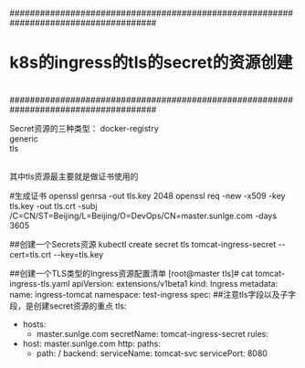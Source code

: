 #####################################################################################
#                                                                                   #
#		k8s的ingress的tls的secret的资源创建 				    #
#                                                                                   # 
#####################################################################################

Secret资源的三种类型：
   docker-registry  
   generic          
   tls

##
  其中tls资源最主要就是做证书使用的

#生成证书
openssl genrsa -out tls.key 2048
openssl req -new -x509 -key tls.key -out tls.crt -subj /C=CN/ST=Beijing/L=Beijing/O=DevOps/CN=master.sunlge.com -days 3605

##创建一个Secrets资源
kubectl create secret tls tomcat-ingress-secret --cert=tls.crt --key=tls.key

##创建一个TLS类型的Ingress资源配置清单
[root@master tls]# cat tomcat-ingress-tls.yaml
apiVersion: extensions/v1beta1
kind: Ingress
metadata:
  name: ingress-tomcat
  namespace: test-ingress
spec:
##注意tls字段以及子字段，是创建secret资源的重点
  tls:
  - hosts:
    - master.sunlge.com
    secretName: tomcat-ingress-secret
  rules:
  - host: master.sunlge.com
    http:
      paths:
      - path: /
        backend:
         serviceName: tomcat-svc
         servicePort: 8080
